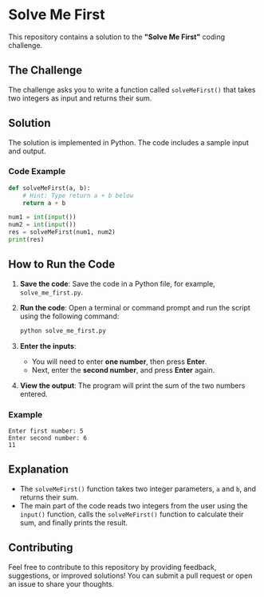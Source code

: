 # Solve Me First

This repository contains a solution to the **"Solve Me First"** coding challenge.

## The Challenge

The challenge asks you to write a function called `solveMeFirst()` that takes two integers as input and returns their sum.

## Solution

The solution is implemented in Python. The code includes a sample input and output.

### Code Example

```python
def solveMeFirst(a, b):
    # Hint: Type return a + b below
    return a + b

num1 = int(input())
num2 = int(input())
res = solveMeFirst(num1, num2)
print(res)
```

## How to Run the Code

1. **Save the code**: Save the code in a Python file, for example, `solve_me_first.py`.

2. **Run the code**: Open a terminal or command prompt and run the script using the following command:
   
   ```bash
   python solve_me_first.py
   ```

3. **Enter the inputs**:
    - You will need to enter **one number**, then press **Enter**.
    - Next, enter the **second number**, and press **Enter** again.

4. **View the output**: The program will print the sum of the two numbers entered.

### Example
```
Enter first number: 5
Enter second number: 6
11
```

## Explanation

- The `solveMeFirst()` function takes two integer parameters, `a` and `b`, and returns their sum.
- The main part of the code reads two integers from the user using the `input()` function, calls the `solveMeFirst()` function to calculate their sum, and finally prints the result.

## Contributing

Feel free to contribute to this repository by providing feedback, suggestions, or improved solutions! You can submit a pull request or open an issue to share your thoughts.

